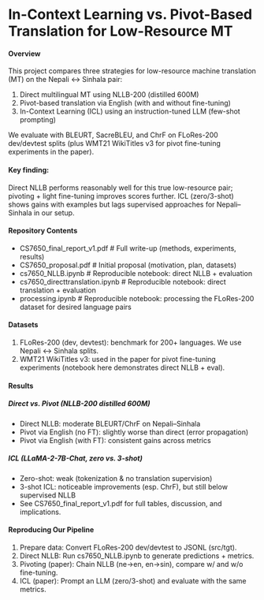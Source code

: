 # In-Context Learning vs. Pivot-Based Translation for Low-Resource MT

#### Overview
This project compares three strategies for low-resource machine translation (MT) on the Nepali ↔ Sinhala pair:
1. Direct multilingual MT using NLLB-200 (distilled 600M)
2. Pivot-based translation via English (with and without fine-tuning)
3. In-Context Learning (ICL) using an instruction-tuned LLM (few-shot prompting)

We evaluate with BLEURT, SacreBLEU, and ChrF on FLoRes-200 dev/devtest splits (plus WMT21 WikiTitles v3 for pivot fine-tuning experiments in the paper).
#### Key finding:
Direct NLLB performs reasonably well for this true low-resource pair; pivoting + light fine-tuning improves scores further. ICL (zero/3-shot) shows gains with examples but lags supervised approaches for Nepali–Sinhala in our setup.

#### Repository Contents
- CS7650_final_report_v1.pdf        # Full write-up (methods, experiments, results)
- CS7650_proposal.pdf               # Initial proposal (motivation, plan, datasets)
- cs7650_NLLB.ipynb                 # Reproducible notebook: direct NLLB + evaluation
- cs7650_directtranslation.ipynb    # Reproducible notebook: direct translation + evaluation 
- processing.ipynb                  # Reproducible notebook: processing the FLoRes-200 dataset for desired language pairs

#### Datasets
1. FLoRes-200 (dev, devtest): benchmark for 200+ languages. We use Nepali ↔ Sinhala splits.
2. WMT21 WikiTitles v3: used in the paper for pivot fine-tuning experiments (notebook here demonstrates direct NLLB + eval).

#### Results
##### Direct vs. Pivot (NLLB-200 distilled 600M)
- Direct NLLB: moderate BLEURT/ChrF on Nepali–Sinhala
- Pivot via English (no FT): slightly worse than direct (error propagation)
- Pivot via English (with FT): consistent gains across metrics
##### ICL (LLaMA-2-7B-Chat, zero vs. 3-shot)
- Zero-shot: weak (tokenization & no translation supervision)
- 3-shot ICL: noticeable improvements (esp. ChrF), but still below supervised NLLB
- See CS7650_final_report_v1.pdf for full tables, discussion, and implications.

#### Reproducing Our Pipeline
1. Prepare data: Convert FLoRes-200 dev/devtest to JSONL (src/tgt).
2. Direct NLLB: Run cs7650_NLLB.ipynb to generate predictions + metrics.
3. Pivoting (paper): Chain NLLB (ne→en, en→sin), compare w/ and w/o fine-tuning.
4. ICL (paper): Prompt an LLM (zero/3-shot) and evaluate with the same metrics.
